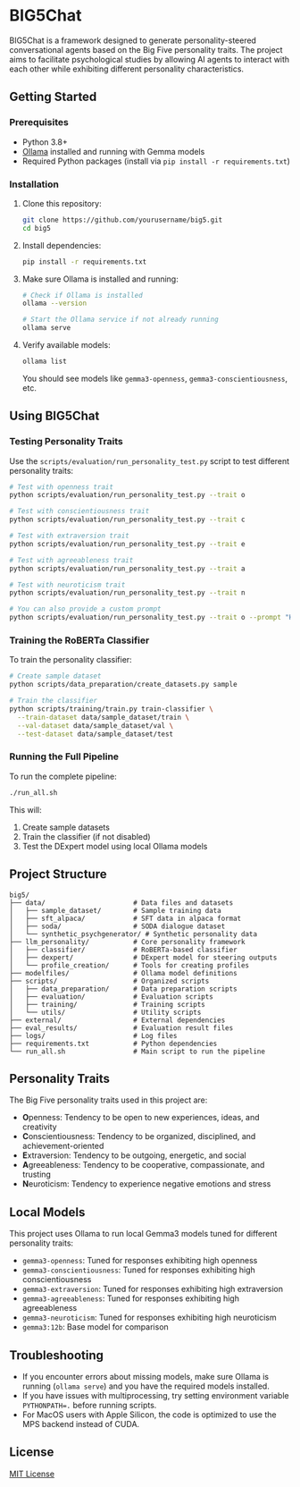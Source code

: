 # BIG5Chat

BIG5Chat is a framework designed to generate personality-steered conversational agents based on the Big Five personality traits. The project aims to facilitate psychological studies by allowing AI agents to interact with each other while exhibiting different personality characteristics.

## Getting Started

### Prerequisites

- Python 3.8+
- [Ollama](https://ollama.ai/) installed and running with Gemma models
- Required Python packages (install via `pip install -r requirements.txt`)

### Installation

1. Clone this repository:

   ```bash
   git clone https://github.com/yourusername/big5.git
   cd big5
   ```

2. Install dependencies:

   ```bash
   pip install -r requirements.txt
   ```

3. Make sure Ollama is installed and running:

   ```bash
   # Check if Ollama is installed
   ollama --version

   # Start the Ollama service if not already running
   ollama serve
   ```

4. Verify available models:

   ```bash
   ollama list
   ```

   You should see models like `gemma3-openness`, `gemma3-conscientiousness`, etc.

## Using BIG5Chat

### Testing Personality Traits

Use the `scripts/evaluation/run_personality_test.py` script to test different personality traits:

```bash
# Test with openness trait
python scripts/evaluation/run_personality_test.py --trait o

# Test with conscientiousness trait
python scripts/evaluation/run_personality_test.py --trait c

# Test with extraversion trait
python scripts/evaluation/run_personality_test.py --trait e

# Test with agreeableness trait
python scripts/evaluation/run_personality_test.py --trait a

# Test with neuroticism trait
python scripts/evaluation/run_personality_test.py --trait n

# You can also provide a custom prompt
python scripts/evaluation/run_personality_test.py --trait o --prompt "How would you approach solving a difficult problem?"
```

### Training the RoBERTa Classifier

To train the personality classifier:

```bash
# Create sample dataset
python scripts/data_preparation/create_datasets.py sample

# Train the classifier
python scripts/training/train.py train-classifier \
  --train-dataset data/sample_dataset/train \
  --val-dataset data/sample_dataset/val \
  --test-dataset data/sample_dataset/test
```

### Running the Full Pipeline

To run the complete pipeline:

```bash
./run_all.sh
```

This will:

1. Create sample datasets
2. Train the classifier (if not disabled)
3. Test the DExpert model using local Ollama models

## Project Structure

```
big5/
├── data/                      # Data files and datasets
│   ├── sample_dataset/        # Sample training data
│   ├── sft_alpaca/            # SFT data in alpaca format
│   ├── soda/                  # SODA dialogue dataset
│   └── synthetic_psychgenerator/ # Synthetic personality data
├── llm_personality/           # Core personality framework
│   ├── classifier/            # RoBERTa-based classifier
│   ├── dexpert/               # DExpert model for steering outputs
│   └── profile_creation/      # Tools for creating profiles
├── modelfiles/                # Ollama model definitions
├── scripts/                   # Organized scripts
│   ├── data_preparation/      # Data preparation scripts
│   ├── evaluation/            # Evaluation scripts
│   ├── training/              # Training scripts
│   └── utils/                 # Utility scripts
├── external/                  # External dependencies
├── eval_results/              # Evaluation result files
├── logs/                      # Log files
├── requirements.txt           # Python dependencies
└── run_all.sh                 # Main script to run the pipeline
```

## Personality Traits

The Big Five personality traits used in this project are:

- **O**penness: Tendency to be open to new experiences, ideas, and creativity
- **C**onscientiousness: Tendency to be organized, disciplined, and achievement-oriented
- **E**xtraversion: Tendency to be outgoing, energetic, and social
- **A**greeableness: Tendency to be cooperative, compassionate, and trusting
- **N**euroticism: Tendency to experience negative emotions and stress

## Local Models

This project uses Ollama to run local Gemma3 models tuned for different personality traits:

- `gemma3-openness`: Tuned for responses exhibiting high openness
- `gemma3-conscientiousness`: Tuned for responses exhibiting high conscientiousness
- `gemma3-extraversion`: Tuned for responses exhibiting high extraversion
- `gemma3-agreeableness`: Tuned for responses exhibiting high agreeableness
- `gemma3-neuroticism`: Tuned for responses exhibiting high neuroticism
- `gemma3:12b`: Base model for comparison

## Troubleshooting

- If you encounter errors about missing models, make sure Ollama is running (`ollama serve`) and you have the required models installed.
- If you have issues with multiprocessing, try setting environment variable `PYTHONPATH=.` before running scripts.
- For MacOS users with Apple Silicon, the code is optimized to use the MPS backend instead of CUDA.

## License

[MIT License](LICENSE)
